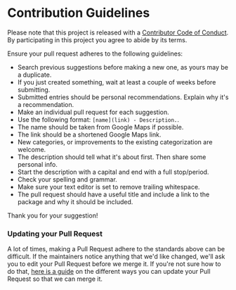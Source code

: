 # Contribution Guidelines

Please note that this project is released with a [Contributor Code of Conduct](code-of-conduct.md). By participating in this project you agree to abide by its terms.

Ensure your pull request adheres to the following guidelines:

- Search previous suggestions before making a new one, as yours may be a duplicate.
- If you just created something, wait at least a couple of weeks before submitting.
- Submitted entries should be personal recommendations. Explain why it's a recommendation.
- Make an individual pull request for each suggestion.
- Use the following format: `[name](link) - Description.`.
- The name should be taken from Google Maps if possible.
- The link should be a shortened Google Maps link.
- New categories, or improvements to the existing categorization are welcome.
- The description should tell what it's about first. Then share some personal info.
- Start the description with a capital and end with a full stop/period.
- Check your spelling and grammar.
- Make sure your text editor is set to remove trailing whitespace.
- The pull request should have a useful title and include a link to the package and why it should be included.

Thank you for your suggestion!

### Updating your Pull Request

A lot of times, making a Pull Request adhere to the standards above can be difficult. If the maintainers notice anything that we'd like changed, we'll ask you to edit your Pull Request before we merge it. If you're not sure how to do that, [here is a guide](https://github.com/RichardLitt/docs/blob/master/amending-a-commit-guide.md) on the different ways you can update your Pull Request so that we can merge it.

